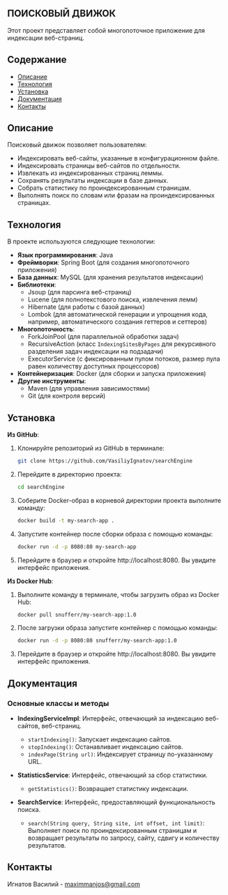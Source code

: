 ## ПОИСКОВЫЙ ДВИЖОК
Этот проект представляет собой многопоточное приложение для индексации веб-страниц.

## Содержание

- [Описание](#Описание)
- [Технология](#Технология)
- [Установка](#Установка)
- [Документация](#Документация)
- [Контакты](#Контакты)

## Описание

Поисковый движок позволяет пользователям:
- Индексировать веб-сайты, указанные в конфигурационном файле.
- Индексировать страницы веб-сайтов по отдельности.
- Извлекать из индексированных страниц леммы.
- Сохранять результаты индексации в базе данных.
- Собрать статистику по проиндексированным страницам.
- Выполнять поиск по словам или фразам на проиндексированных страницах.

## Технология

В проекте используются следующие технологии:

- **Язык программирования**: Java
- **Фреймворки**: Spring Boot (для создания многопоточного приложения)
- **База данных**: MySQL (для хранения результатов индексации)
- **Библиотеки**:
  - Jsoup (для парсинга веб-страниц)
  - Lucene (для полнотекстового поиска, извлечения лемм)
  - Hibernate (для работы с базой данных)
  - Lombok (для автоматической генерации и упрощения кода, например, автоматического создания геттеров и сеттеров)
- **Многопоточность**:
  - ForkJoinPool (для параллельной обработки задач)
  - RecursiveAction (класс `IndexingSitesByPages` для рекурсивного разделения задач индексации на подзадачи)
  - ExecutorService (с фиксированным пулом потоков, размер пула равен количеству доступных процессоров)
- **Контейнеризация**: Docker (для сборки и запуска приложения)
- **Другие инструменты**:
  - Maven (для управления зависимостями)
  - Git (для контроля версий)
  
## Установка

**Из GitHub**:

1. Клонируйте репозиторий из GitHub в терминале:
   ```bash
   git clone https://github.com/VasiliyIgnatov/searchEngine
   
2. Перейдите в директорию проекта:
   ```bash
   cd searchEngine
   
3. Соберите Docker-образ в корневой директории проекта выполните команду:
   ```bash
   docker build -t my-search-app .
   
4. Запустите контейнер после сборки образа с помощью команды:
   ```bash
   docker run -d -p 8080:80 my-search-app

5. Перейдите в браузер и откройте http://localhost:8080. Вы увидите интерфейс приложения.

**Из Docker Hub**:

1. Выполните команду в терминале, чтобы загрузить образ из Docker Hub:
   ```bash
   docker pull snufferr/my-search-app:1.0
   
2. После загрузки образа запустите контейнер с помощью команды:
   ```bash
   docker run -d -p 8080:80 snufferr/my-search-app:1.0
   
3. Перейдите в браузер и откройте http://localhost:8080. Вы увидите интерфейс приложения.

## Документация

### Основные классы и методы

- **IndexingServiceImpl**: Интерфейс, отвечающий за индексацию веб-сайтов, веб-страниц.
     - `startIndexing()`: Запускает индексацию сайтов.
     - `stopIndexing()`: Останавливает индексацию сайтов.
     - `indexPage(String url)`: Индексирует страницу по-указанному URL.

- **StatisticsService**: Интерфейс, отвечающий за сбор статистики.
  - `getStatistics()`: Возвращает статистику индексации.

- **SearchService**: Интерфейс, предоставляющий функциональность поиска.
   - `search(String query, String site, int offset, int limit)`: Выполняет поиск по проиндексированным страницам и возвращает результаты
  по запросу, сайту, сдвигу и количеству результатов.

## Контакты

Игнатов Василий - maximmanjos@gmail.com
